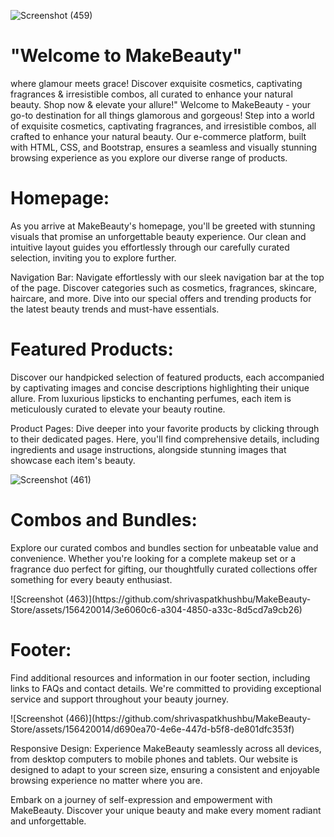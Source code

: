 
![Screenshot (459)](https://github.com/shrivaspatkhushbu/MakeBeauty-Store/assets/156420014/b7ff1005-71a2-440d-9677-73a5404059cc)
 <h1>"Welcome to MakeBeauty"</h1>
 <p> where glamour meets grace! Discover exquisite cosmetics, captivating fragrances &amp; irresistible combos, all curated to enhance your natural beauty. Shop now &amp; elevate your allure!"
Welcome to MakeBeauty - your go-to destination for all things glamorous and gorgeous! Step into a world of exquisite cosmetics, captivating fragrances, and irresistible combos, all crafted to enhance your natural beauty. Our e-commerce platform, built with HTML, CSS, and Bootstrap, ensures a seamless and visually stunning browsing experience as you explore our diverse range of products.
 </p>
<h1>Homepage:</h1>
<p>As you arrive at MakeBeauty's homepage, you'll be greeted with stunning visuals that promise an unforgettable beauty experience. Our clean and intuitive layout guides you effortlessly through our carefully curated selection, inviting you to explore further.</p>


<p>
Navigation Bar:
Navigate effortlessly with our sleek navigation bar at the top of the page. Discover categories such as cosmetics, fragrances, skincare, haircare, and more. Dive into our special offers and trending products for the latest beauty trends and must-have essentials.
</p>
<h1>Featured Products:</h1>
<p>Discover our handpicked selection of featured products, each accompanied by captivating images and concise descriptions highlighting their unique allure. From luxurious lipsticks to enchanting perfumes, each item is meticulously curated to elevate your beauty routine.

Product Pages:
Dive deeper into your favorite products by clicking through to their dedicated pages. Here, you'll find comprehensive details, including ingredients and usage instructions, alongside stunning images that showcase each item's beauty.</p>

![Screenshot (461)](https://github.com/shrivaspatkhushbu/MakeBeauty-Store/assets/156420014/0f3f3fbe-d318-4cdd-bc04-4ed9c043d8a0)

<h1>Combos and Bundles:</h1>
<p>Explore our curated combos and bundles section for unbeatable value and convenience. Whether you're looking for a complete makeup set or a fragrance duo perfect for gifting, our thoughtfully curated collections offer something for every beauty enthusiast.</p>
![Screenshot (463)](https://github.com/shrivaspatkhushbu/MakeBeauty-Store/assets/156420014/3e6060c6-a304-4850-a33c-8d5cd7a9cb26)

<h1>Footer:</h1>
<p>
Find additional resources and information in our footer section, including links to FAQs and contact details. We're committed to providing exceptional service and support throughout your beauty journey.</p>
![Screenshot (466)](https://github.com/shrivaspatkhushbu/MakeBeauty-Store/assets/156420014/d690ea70-4e6e-447d-b5f8-de801dfc353f)
<p>
Responsive Design:
Experience MakeBeauty seamlessly across all devices, from desktop computers to mobile phones and tablets. Our website is designed to adapt to your screen size, ensuring a consistent and enjoyable browsing experience no matter where you are.

Embark on a journey of self-expression and empowerment with MakeBeauty. Discover your unique beauty and make every moment radiant and unforgettable.</p>
